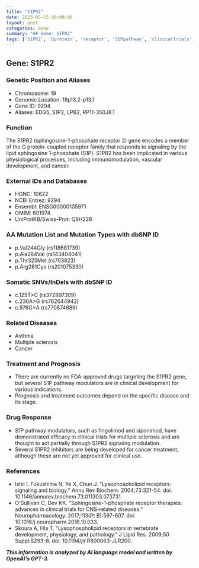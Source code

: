 ```yaml
---
title: "S1PR2"
date: 2023-05-15 00:00:00
layout: post
categories: Gene
summary: "## Gene: S1PR2"
tags: ['S1PR2', 'Gprotein', 'receptor', 'S1Ppathway', 'clinicaltrials', 'diseases', 'drugresponse', 'geneticinformation']
---
```


## Gene: S1PR2

### Genetic Position and Aliases
- Chromosome: 19
- Genomic Location: 19p13.2-p13.1
- Gene ID: 9294
- Aliases: EDG5, S1P2, LPB2, RP11-350J8.1

### Function
The S1PR2 (sphingosine-1-phosphate receptor 2) gene encodes a member of the G protein-coupled receptor family that responds to signaling by the lipid sphingosine 1-phosphate (S1P). S1PR2 has been implicated in various physiological processes, including immunomodulation, vascular development, and cancer.

### External IDs and Databases
- HGNC: 10622
- NCBI Entrez: 9294
- Ensembl: ENSG00000105971
- OMIM: 601974
- UniProtKB/Swiss-Prot: Q9H228

### AA Mutation List and Mutation Types with dbSNP ID
- p.Val244Gly (rs118681739)
- p.Ala284Val (rs143404041)
- p.Thr325Met (rs703823)
- p.Arg281Cys (rs201075330)

### Somatic SNVs/InDels with dbSNP ID
- c.125T>C (rs372997309)
- c.236A>G (rs762644942)
- c.976G>A (rs770874689)

### Related Diseases
- Asthma
- Multiple sclerosis
- Cancer

### Treatment and Prognosis
- There are currently no FDA-approved drugs targeting the S1PR2 gene, but several S1P pathway modulators are in clinical development for various indications.
- Prognosis and treatment outcomes depend on the specific disease and its stage.

### Drug Response
- S1P pathway modulators, such as fingolimod and siponimod, have demonstrated efficacy in clinical trials for multiple sclerosis and are thought to act partially through S1PR2 signaling modulation.
- Several S1PR2 inhibitors are being developed for cancer treatment, although these are not yet approved for clinical use.

### References
- Ishii I, Fukushima N, Ye X, Chun J. "Lysophospholipid receptors: signaling and biology." Annu Rev Biochem. 2004;73:321-54. doi: 10.1146/annurev.biochem.73.011303.073731.
- O'Sullivan C, Dev KK. "Sphingosine-1-phosphate receptor therapies: advances in clinical trials for CNS-related diseases." Neuropharmacology. 2017;113(Pt B):597-607. doi: 10.1016/j.neuropharm.2016.10.033.
- Skoura A, Hla T. "Lysophospholipid receptors in vertebrate development, physiology, and pathology." J Lipid Res. 2009;50 Suppl:S293-8. doi: 10.1194/jlr.R800063-JLR200.

**_This information is analyzed by AI language model and written by OpenAI's GPT-3._**